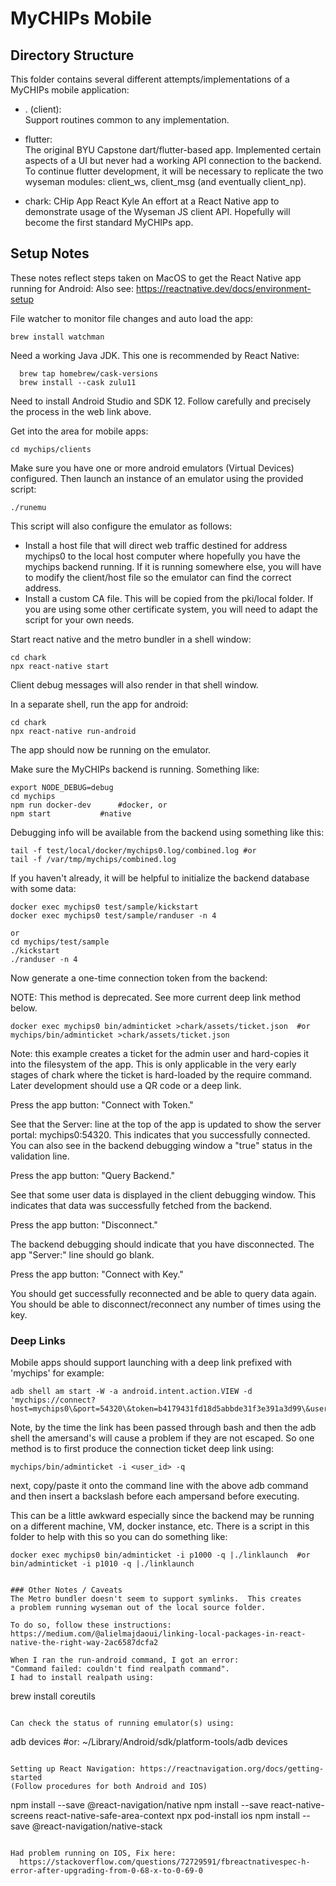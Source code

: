 # MyCHIPs Mobile

## Directory Structure
This folder contains several different attempts/implementations of a MyCHIPs
mobile application:

- . (client):  
  Support routines common to any implementation.

- flutter:  
  The original BYU Capstone dart/flutter-based app.
  Implemented certain aspects of a UI but never had a working API connection
  to the backend.  To continue flutter development, it will be necessary
  to replicate the two wyseman modules: client_ws, client_msg (and eventually
  client_np).

- chark: CHip App React Kyle
	An effort at a React Native app to demonstrate usage of the Wyseman
	JS client API.  Hopefully will become the first standard MyCHIPs app.

## Setup Notes
These notes reflect steps taken on MacOS to get the React Native app running
for Android:  Also see: https://reactnative.dev/docs/environment-setup

File watcher to monitor file changes and auto load the app:
```
brew install watchman
```

Need a working Java JDK.  This one is recommended by React Native:
```
  brew tap homebrew/cask-versions
  brew install --cask zulu11
```

Need to install Android Studio and SDK 12.  Follow carefully 
and precisely the process in the web link above.

Get into the area for mobile apps:
```
cd mychips/clients
```

Make sure you have one or more android emulators (Virtual Devices) configured.
Then launch an instance of an emulator using the provided script:
```
./runemu
```
This script will also configure the emulator as follows:
- Install a host file that will direct web traffic destined for address
  mychips0 to the local host computer where hopefully you have the mychips
  backend running.  If it is running somewhere else, you will have to
  modify the client/host file so the emulator can find the correct address.
- Install a custom CA file.  This will be copied from the pki/local
  folder.  If you are using some other certificate system, you will need
  to adapt the script for your own needs.

Start react native and the metro bundler in a shell window:
```
cd chark
npx react-native start
```
Client debug messages will also render in that shell window.

In a separate shell, run the app for android:
```
cd chark
npx react-native run-android
```
The app should now be running on the emulator.

Make sure the MyCHIPs backend is running.  Something like:
```
export NODE_DEBUG=debug
cd mychips
npm run docker-dev		#docker, or
npm start			#native
```
Debugging info will be available from the backend using something like this:
```
tail -f test/local/docker/mychips0.log/combined.log	#or
tail -f /var/tmp/mychips/combined.log
```
If you haven't already, it will be helpful to initialize the backend database 
with some data:
```
docker exec mychips0 test/sample/kickstart
docker exec mychips0 test/sample/randuser -n 4

or
cd mychips/test/sample
./kickstart
./randuser -n 4
```
Now generate a one-time connection token from the backend:

NOTE: This method is deprecated.  See more current deep link method below.
```
docker exec mychips0 bin/adminticket >chark/assets/ticket.json	#or
mychips/bin/adminticket >chark/assets/ticket.json
```
Note: this example creates a ticket for the admin user and hard-copies
it into the filesystem of the app.  This is only applicable in the very
early stages of chark where the ticket is hard-loaded by the require
command.  Later development should use a QR code or a deep link.

Press the app button: "Connect with Token."

See that the Server: line at the top of the app is updated to show the
server portal: mychips0:54320.  This indicates that you successfully
connected.  You can also see in the backend debugging window a "true"
status in the validation line.

Press the app button: "Query Backend."

See that some user data is displayed in the client debugging window.
This indicates that data was successfully fetched from the backend.

Press the app button: "Disconnect."

The backend debugging should indicate that you have disconnected.
The app "Server:" line should go blank.

Press the app button: "Connect with Key."

You should get successfully reconnected and be able to query data again.
You should be able to disconnect/reconnect any number of times using
the key.

### Deep Links
Mobile apps should support launching with a deep link prefixed with 'mychips' for example:
```
adb shell am start -W -a android.intent.action.VIEW -d 'mychips://connect?host=mychips0\&port=54320\&token=b4179431fd18d5abbde31f3e391a3d99\&user=p1000'
```
Note, by the time the link has been passed through bash and then the adb shell
the amersand's will cause a problem if they are not escaped.
So one method is to first produce the connection ticket deep link using:
```
mychips/bin/adminticket -i <user_id> -q
```
next, copy/paste it onto the command line with the above adb command and
then insert a backslash before each ampersand before executing.

This can be a little awkward especially since the backend may be running
on a different machine, VM, docker instance, etc.
There is a script in this folder to help with this so you can do something like:
```
docker exec mychips0 bin/adminticket -i p1000 -q |./linklaunch	#or
bin/adminticket -i p1010 -q |./linklaunch


### Other Notes / Caveats
The Metro bundler doesn't seem to support symlinks.  This creates
a problem running wyseman out of the local source folder.

To do so, follow these instructions:
https://medium.com/@alielmajdaoui/linking-local-packages-in-react-native-the-right-way-2ac6587dcfa2

When I ran the run-android command, I got an error:
"Command failed: couldn't find realpath command".
I had to install realpath using:
```
brew install coreutils
```

Can check the status of running emulator(s) using:
```
adb devices		#or:
~/Library/Android/sdk/platform-tools/adb devices

```

Setting up React Navigation: https://reactnavigation.org/docs/getting-started
(Follow procedures for both Android and IOS)
```
  npm install --save @react-navigation/native
  npm install --save react-native-screens react-native-safe-area-context
  npx pod-install ios
  npm install --save @react-navigation/native-stack
```

Had problem running on IOS, Fix here:
  https://stackoverflow.com/questions/72729591/fbreactnativespec-h-error-after-upgrading-from-0-68-x-to-0-69-0

